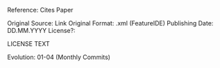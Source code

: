 Reference: Cites Paper

Original Source: Link
Original Format: .xml (FeatureIDE)
Publishing Date: DD.MM.YYYY
License?: 

LICENSE TEXT


Evolution: 01-04 (Monthly Commits)
